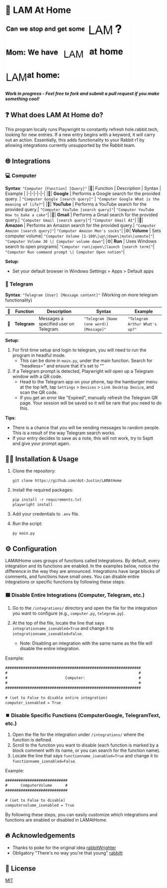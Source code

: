 # 🐇 LAM At Home
<img src="assets/LAMAtHome.png" alt="LAMAtHome" width="400"/>

#### *Work in progress - Feel free to fork and submit a pull request if you make something cool!*

## ❓ What does LAM At Home do?
This program locally runs Playwright to constantly refresh hole.rabbit.tech, looking for new entries. If a new entry begins with a keyword, it will carry out an action. Essentially, this adds functionality to your Rabbit r1 by allowing integrations currently unsupported by the Rabbit team.

## 🌐 Integrations

### 💻 Computer

**Syntax**: `"Computer [Function] [Query]"`
|🔹| Function | Description | Syntax | Example |
|-|-|-|-|-|
|🔎| **Google** | Performs a Google search for the provided query. | `"Computer Google [search query]"` | `"Computer Google What is the meaning of life?"`|
|🔎| **YouTube** | Performs a YouTube search for the provided query.| `"Computer YouTube [search query]"`| `"Computer YouTube How to bake a cake"`|
|🔎| **Gmail** | Performs a Gmail search for the provided query.| `"Computer Gmail [search query]"`| `"Computer Gmail AI"`|
|🔎| **Amazon** | Performs an Amazon search for the provided query.| `"Computer Amazon [search query]"`| `"Computer Amazon Men's socks"`|
|⚙️| **Volume** | Sets computer volume| `"Computer Volume [1-100\|up\|down\|mute\|unmute]"`| `"Computer Volume 30 \| Computer volume down"`|
|⚙️| **Run** | Uses Windows search to open programs| `"Computer run\|open\|launch [search term]"`| `"Computer Run command prompt \| Computer Open notion"`|


**Setup**: 
- Set your default browser in Windows Settings > Apps > Default apps

### 💬 Telegram
**Syntax**: `"Telegram [User] [Message content]"` (Working on more telegram functionality)

|🔹| Function | Description | Syntax | Example |
|-|-|-|-|-|
|💬| **Telegram** | Messages a specified user on Telegram. | `"Telegram [Name (one word)] [Message]"` | `"Telegram Arthur What's up?"`|

**Setup**:
1. For first time setup and login to telegram, you will need to run the program in headful mode.
    - This can be done in `main.py`, under the main function. Search for "headless=" and ensure that it's set to ""
2. If a Telegram prompt is detected, Playwright will open up a Telegram window with a QR code.
    - Head to the Telegram app on your phone, tap the hamburger menu at the top left, tap `Settings` > `Devices` > `Link Desktop Device`, and scan the QR code.
    - If you get an error like "Expired", manually refresh the Telegram QR page. Your session will be saved so it will be rare that you need to do this.

**Tips**:
- There is a chance that you will be sending messages to random people. This is a result of the way Telegram search works.
- If your entry decides to save as a note, this will not work, try to 5xptt and give your prompt again.

## 👨‍💻 Installation & Usage

1. Clone the repository:
    ```
    git clone https://github.com/dot-Justin/LAMAtHome
    ```

2. Install the required packages:
    ```
    pip install -r requirements.txt
    playwright install
    ```

3. Add your credentials to `.env` file.

4. Run the script:
    ```
    py main.py
    ```

## ⚙️ Configuration

LAMAtHome uses groups of functions called Integrations. By default, every integration and its functions are enabled. In the examples below, notice the difference in the way they are announced. Integrations have large blocks of comments, and functions have small ones. You can disable entire integrations or specific functions by following these steps:

### 🟦 Disable Entire Integrations (Computer, Telegram, etc.)
1. Go to the `/integrations/` directory and open the file for the integration you want to configure (e.g., `computer.py`, `telegram.py`).
2. At the top of the file, locate the line that says `integrationname_isenabled=True` and change it to `integrationname_isenabled=False`.

    - Note: Disabling an integration with the same name as the file will disable the entire integration.

Example:

```
#############################################################
#                                                           #
#                          Computer:                        #
#                                                           #
#############################################################

# (set to False to disable entire integration)
computer_isenabled = True
```

### ⏹️ Disable Specific Functions (ComputerGoogle, TelegramText, etc.)
1. Open the file for the integration under `/integrations/` where the function is defined.
2. Scroll to the function you want to disable (each function is marked by a block comment with its name, or you can search for the function name).
3. Locate the line that says `functionname_isenabled=True` and change it to `functionname_isenabled=False`.

Example:

```
############################
#      ComputerVolume      #
############################

# (set to False to disable)
computervolume_isenabled = True
```

By following these steps, you can easily customize which integrations and functions are enabled or disabled in LAMAtHome.

## 🔥 Acknowledgements
- Thanks to poke for the original idea [rabbitWrighter](https://github.com/glovergaytan-fs/rabbitWrighter/tree/main)
- Obligatory "There's no way you're that young" [rabbitt](https://github.com/GikitSRC/rabbitt)

## 📜 License
[MIT](https://choosealicense.com/licenses/mit/)
